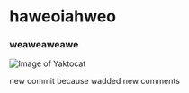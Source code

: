 # haweoiahweo
### weaweaweawe


![Image of Yaktocat](https://octodex.github.com/images/yaktocat.png)


new commit because wadded new comments
